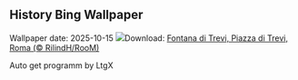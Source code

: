 ## History Bing Wallpaper
Wallpaper date: 2025-10-15
![](https://www.bing.com/th?id=OHR.FontanaDiTrevi_IT-IT9781844919_UHD.jpg&w=1000)Download: [Fontana di Trevi, Piazza di Trevi, Roma (© RilindH/RooM)](https://www.bing.com/th?id=OHR.FontanaDiTrevi_IT-IT9781844919_UHD.jpg)

Auto get programm by LtgX
